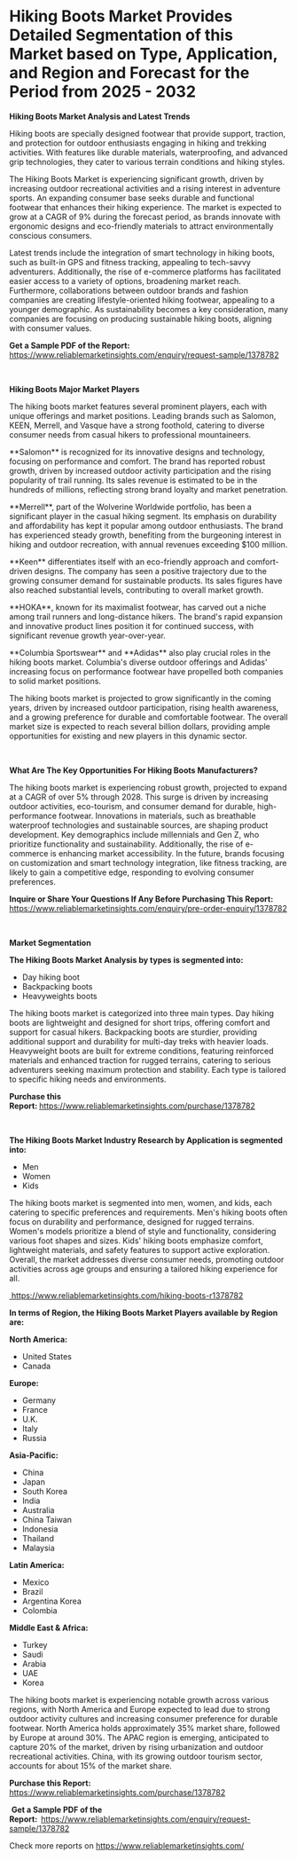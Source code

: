 <p><h1>Hiking Boots Market Provides Detailed Segmentation of this Market based on Type, Application, and Region and Forecast for the Period from 2025 - 2032</h1></p><p><strong>Hiking Boots Market Analysis and Latest Trends</strong></p>
<p><p>Hiking boots are specially designed footwear that provide support, traction, and protection for outdoor enthusiasts engaging in hiking and trekking activities. With features like durable materials, waterproofing, and advanced grip technologies, they cater to various terrain conditions and hiking styles.</p><p>The Hiking Boots Market is experiencing significant growth, driven by increasing outdoor recreational activities and a rising interest in adventure sports. An expanding consumer base seeks durable and functional footwear that enhances their hiking experience. The market is expected to grow at a CAGR of 9% during the forecast period, as brands innovate with ergonomic designs and eco-friendly materials to attract environmentally conscious consumers.</p><p>Latest trends include the integration of smart technology in hiking boots, such as built-in GPS and fitness tracking, appealing to tech-savvy adventurers. Additionally, the rise of e-commerce platforms has facilitated easier access to a variety of options, broadening market reach. Furthermore, collaborations between outdoor brands and fashion companies are creating lifestyle-oriented hiking footwear, appealing to a younger demographic. As sustainability becomes a key consideration, many companies are focusing on producing sustainable hiking boots, aligning with consumer values.</p></p>
<p><strong>Get a Sample PDF of the Report:&nbsp;</strong> <a href="https://www.reliablemarketinsights.com/enquiry/request-sample/1378782?utm_campaign=2287&utm_medium=2&utm_source=Github&utm_content=ia&utm_term=15022025&utm_id=hiking-boots">https://www.reliablemarketinsights.com/enquiry/request-sample/1378782</a></p>
<p>&nbsp;</p>
<p><strong>Hiking Boots Major Market Players</strong></p>
<p><p>The hiking boots market features several prominent players, each with unique offerings and market positions. Leading brands such as Salomon, KEEN, Merrell, and Vasque have a strong foothold, catering to diverse consumer needs from casual hikers to professional mountaineers.</p><p>**Salomon** is recognized for its innovative designs and technology, focusing on performance and comfort. The brand has reported robust growth, driven by increased outdoor activity participation and the rising popularity of trail running. Its sales revenue is estimated to be in the hundreds of millions, reflecting strong brand loyalty and market penetration.</p><p>**Merrell**, part of the Wolverine Worldwide portfolio, has been a significant player in the casual hiking segment. Its emphasis on durability and affordability has kept it popular among outdoor enthusiasts. The brand has experienced steady growth, benefiting from the burgeoning interest in hiking and outdoor recreation, with annual revenues exceeding $100 million.</p><p>**Keen** differentiates itself with an eco-friendly approach and comfort-driven designs. The company has seen a positive trajectory due to the growing consumer demand for sustainable products. Its sales figures have also reached substantial levels, contributing to overall market growth.</p><p>**HOKA**, known for its maximalist footwear, has carved out a niche among trail runners and long-distance hikers. The brand's rapid expansion and innovative product lines position it for continued success, with significant revenue growth year-over-year.</p><p>**Columbia Sportswear** and **Adidas** also play crucial roles in the hiking boots market. Columbia's diverse outdoor offerings and Adidas' increasing focus on performance footwear have propelled both companies to solid market positions.</p><p>The hiking boots market is projected to grow significantly in the coming years, driven by increased outdoor participation, rising health awareness, and a growing preference for durable and comfortable footwear. The overall market size is expected to reach several billion dollars, providing ample opportunities for existing and new players in this dynamic sector.</p></p>
<p>&nbsp;</p>
<p><strong>What Are The Key Opportunities For Hiking Boots Manufacturers?</strong></p>
<p><p>The hiking boots market is experiencing robust growth, projected to expand at a CAGR of over 5% through 2028. This surge is driven by increasing outdoor activities, eco-tourism, and consumer demand for durable, high-performance footwear. Innovations in materials, such as breathable waterproof technologies and sustainable sources, are shaping product development. Key demographics include millennials and Gen Z, who prioritize functionality and sustainability. Additionally, the rise of e-commerce is enhancing market accessibility. In the future, brands focusing on customization and smart technology integration, like fitness tracking, are likely to gain a competitive edge, responding to evolving consumer preferences.</p></p>
<p><strong>Inquire or Share Your Questions If Any Before Purchasing This Report:</strong> <a href="https://www.reliablemarketinsights.com/enquiry/pre-order-enquiry/1378782?utm_campaign=2287&utm_medium=2&utm_source=Github&utm_content=ia&utm_term=15022025&utm_id=hiking-boots">https://www.reliablemarketinsights.com/enquiry/pre-order-enquiry/1378782</a></p>
<p>&nbsp;</p>
<p><strong>Market Segmentation</strong></p>
<p><strong>The Hiking Boots Market Analysis by types is segmented into:</strong></p>
<p><ul><li>Day hiking boot</li><li>Backpacking boots</li><li>Heavyweights boots</li></ul></p>
<p><p>The hiking boots market is categorized into three main types. Day hiking boots are lightweight and designed for short trips, offering comfort and support for casual hikers. Backpacking boots are sturdier, providing additional support and durability for multi-day treks with heavier loads. Heavyweight boots are built for extreme conditions, featuring reinforced materials and enhanced traction for rugged terrains, catering to serious adventurers seeking maximum protection and stability. Each type is tailored to specific hiking needs and environments.</p></p>
<p><strong>Purchase this Report:&nbsp;</strong><a href="https://www.reliablemarketinsights.com/purchase/1378782?utm_campaign=2287&utm_medium=2&utm_source=Github&utm_content=ia&utm_term=15022025&utm_id=hiking-boots">https://www.reliablemarketinsights.com/purchase/1378782</a></p>
<p>&nbsp;</p>
<p><strong>The Hiking Boots Market Industry Research by Application is segmented into:</strong></p>
<p><ul><li>Men</li><li>Women</li><li>Kids</li></ul></p>
<p><p>The hiking boots market is segmented into men, women, and kids, each catering to specific preferences and requirements. Men's hiking boots often focus on durability and performance, designed for rugged terrains. Women's models prioritize a blend of style and functionality, considering various foot shapes and sizes. Kids' hiking boots emphasize comfort, lightweight materials, and safety features to support active exploration. Overall, the market addresses diverse consumer needs, promoting outdoor activities across age groups and ensuring a tailored hiking experience for all.</p></p>
<p><a href="https://www.reliablemarketinsights.com/hiking-boots-r1378782?utm_campaign=2287&utm_medium=2&utm_source=Github&utm_content=ia&utm_term=15022025&utm_id=hiking-boots">&nbsp;https://www.reliablemarketinsights.com/hiking-boots-r1378782</a></p>
<p><strong>In terms of Region, the Hiking Boots Market Players available by Region are:</strong></p>
<p>
    <p> <strong> North America: </strong>
        <ul>
            <li>United States</li>
            <li>Canada</li>
        </ul>
        </p> 
    <p> <strong> Europe: </strong>
        <ul>
            <li>Germany</li>
            <li>France</li>
            <li>U.K.</li>
            <li>Italy</li>
            <li>Russia</li>
        </ul>
        </p> 
    <p> <strong> Asia-Pacific: </strong>
        <ul>
            <li>China</li>
            <li>Japan</li>
            <li>South Korea</li>
            <li>India</li>
            <li>Australia</li>
            <li>China Taiwan</li>
            <li>Indonesia</li>
            <li>Thailand</li>
            <li>Malaysia</li>
        </ul>
        </p> 
    <p> <strong> Latin America: </strong>
        <ul>
            <li>Mexico</li>
            <li>Brazil</li>
            <li>Argentina Korea</li>
            <li>Colombia</li>
        </ul>
        </p> 
    <p> <strong> Middle East & Africa: </strong>
        <ul>
            <li>Turkey</li>
            <li>Saudi</li>
            <li>Arabia</li>
            <li>UAE</li>
            <li>Korea</li>
        </ul>
    </p>
    </p>
<p><p>The hiking boots market is experiencing notable growth across various regions, with North America and Europe expected to lead due to strong outdoor activity cultures and increasing consumer preference for durable footwear. North America holds approximately 35% market share, followed by Europe at around 30%. The APAC region is emerging, anticipated to capture 20% of the market, driven by rising urbanization and outdoor recreational activities. China, with its growing outdoor tourism sector, accounts for about 15% of the market share.</p></p>
<p><strong>Purchase this Report: </strong><a href="https://www.reliablemarketinsights.com/purchase/1378782?utm_campaign=2287&utm_medium=2&utm_source=Github&utm_content=ia&utm_term=15022025&utm_id=hiking-boots">https://www.reliablemarketinsights.com/purchase/1378782</a></p>
<p>&nbsp;<strong>Get a Sample PDF of the Report:&nbsp;&nbsp;</strong><a href="https://www.reliablemarketinsights.com/enquiry/request-sample/1378782?utm_campaign=2287&utm_medium=2&utm_source=Github&utm_content=ia&utm_term=15022025&utm_id=hiking-boots">https://www.reliablemarketinsights.com/enquiry/request-sample/1378782</a></p>
<p><strong></strong></p>
<p>Check more reports on <a href="https://www.reliablemarketinsights.com/?utm_campaign=2287&utm_medium=2&utm_source=Github&utm_content=ia&utm_term=15022025&utm_id=hiking-boots">https://www.reliablemarketinsights.com/</a></p>